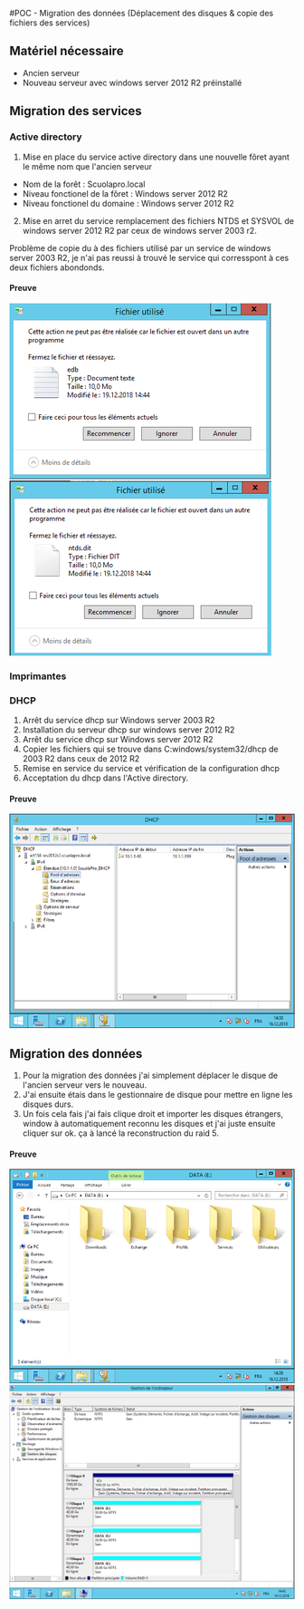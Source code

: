 #POC - Migration des données (Déplacement des disques & copie des fichiers des services)
## Matériel nécessaire

* Ancien serveur
* Nouveau serveur avec windows server 2012 R2 préinstallé

## Migration des services

### Active directory
1. Mise en place du service active directory dans une nouvelle fôret ayant le même nom que l'ancien serveur

  * Nom de la forêt : Scuolapro.local
  * Niveau fonctionel de la fôret : Windows server 2012 R2
  * Niveau fonctionel du domaine : Windows server 2012 R2

2. Mise en arret du service remplacement des fichiers NTDS et SYSVOL de windows server 2012 R2 par ceux de windows server 2003 r2.

Problème de copie du à des fichiers utilisé par un service de windows server 2003 R2, je n'ai pas reussi à trouvé le service qui corresspont à ces deux fichiers abondonds.

#### Preuve
![nope1](./nope1.png)
![nope2](./nope2.png)

### Imprimantes


### DHCP
1. Arrêt du service dhcp sur Windows server 2003 R2
0. Installation du serveur dhcp sur windows server 2012 R2
0. Arrêt du service dhcp sur Windows server 2012 R2
0. Copier les fichiers qui se trouve dans C:windows/system32/dhcp de 2003 R2 dans ceux de 2012 R2
0. Remise en service du service et vérification de la configuration dhcp
0. Acceptation du dhcp dans l'Active directory.

#### Preuve
![dhcp](./dhcp.png)

## Migration des données
1. Pour la migration des données j'ai simplement déplacer le disque de l'ancien serveur vers le nouveau.
0. J'ai ensuite étais dans le gestionnaire de disque pour mettre en ligne les disques durs.
0. Un fois cela fais j'ai fais clique droit et importer les disques étrangers, window à automatiquement reconnu les disques et j'ai juste ensuite cliquer sur ok. ça à lancé la reconstruction du raid 5.

#### Preuve
![Folder](./folder.png)
![disque](./disques.png)
